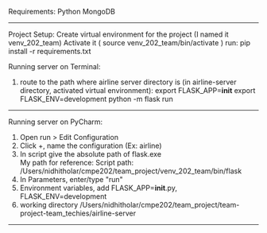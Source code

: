 Requirements:
Python
MongoDB
___________________________________________________________
Project Setup:
Create virtual environment for the project (I named it venv_202_team)
Activate it ( source venv_202_team/bin/activate )
run: pip install -r requirements.txt

Running server on Terminal:
1. route to the path where airline server directory is
(in airline-server directory, activated virtual environment):
export FLASK_APP=__init__
export FLASK_ENV=development
python -m flask run
___________________________________________________________
Running server on PyCharm:
1. Open run > Edit Configuration
2. Click +, name the configuration (Ex: airline)
3. In script give the absolute path of flask.exe <br/>
   My path for reference: Script path: /Users/nidhitholar/cmpe202/team_project/venv_202_team/bin/flask 
4. In Parameters, enter/type "run"
5. Environment variables, add FLASK_APP=__init__.py, FLASK_ENV=development
6. working directory
    /Users/nidhitholar/cmpe202/team_project/team-project-team_techies/airline-server

___________________________________________________________